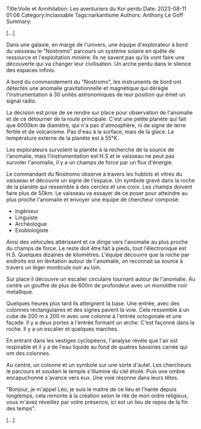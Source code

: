 Title:Voile et Annihilation: Les aventuriers du Kor perdu
Date: 2023-08-11 01:06
Category:Inclassable
Tags:narkantisme
Authors: Anthony Le Goff
Summary:

[...]

Dans une galaxie, en marge de l'univers, une équipe d'explorateur à bord du vaisseau le "Nostromo" parcours un système solaire en quête de ressource et l'exploitation minière. Ils ne savent pas qu'ils vont faire une découverte qui va changer leur civilisation. Un arche perdu dans le silence des espaces infinis.

A bord du commandement du "Nostromo", les instruments de bord ont détectés une anomalie gravitationnelle et magnétique qui dérègle l'instrumentation à 30 unités astronomiques de leur position qui émet un signal radio.

La décision est prise de se rendre sur place pour observation de l'anomalie et de ce détourner de la route principale. C'est une petite planète qui fait que 6000km de diamètre, qui n'a pas d'atmosphère, ni de signe de terre fertile et de volcanisme. Pas d'eau à la surface, mais de la glace. La température externe de la planète est à 55°K. 

Les explorateurs survolent la planète à la recherche de la source de l'anomalie, mais l'instrumentation est H.S et le vaisseau ne peut pas survoler l'anomalie, il y a un champs de force par un flux d'énergie. 

Le commandant du Nostromo observe à travers les hublots et vitres du vaisseau et découvre un signe de l'espace. Un symbole gravé dans la roche de la planète qui ressemble à des cercles et une croix. Les champs doivent faire plus de 50km. Le vaisseau va essayer de ce poser pour atteindre au plus proche l'anomalie et envoyer une équipe de chercheur composé:

* Ingénieur
* Linguiste
* Archéologue
* Exobiologiste

Ainsi des véhicules attérissent et ce dirige vers l'anomalie au plus proche du champs de force. Le reste doit être fait à pieds, tout l'électronique est H.S. Quelques dizaines de kilomètres. L'équipe découvre que la roche par endroits est en lévitation autour de l'anomalie, on reconnait sa source à travers un léger monticule noir au loin.

Sur place il découvre un escalier circulaire tournant autour de l'anomalie. Au centre un gouffre de plus de 600m de profondeur avec un monolithe noir metallique. 

Quelques heures plus tard ils atteignent la base. Une entrée, avec des colonnes rectangulaires et des signes pavent la voie. Cela ressemble à un cube de 200 m x 200 m avec une colonne à l'entrée octogonale et une façade. Il y a deux portes à l'entrée formant un arche. C'est façonné dans la roche. Il y a un escalier et quelques marches.

En entrant dans les vestiges cyclopéens, l'analyse révèle que l'air est respirable et il y a de l'eau liquide au fond de quatres bassines carrée qui ont des colonnes.

Au centre, un colonne et un symbole sur une sorte d'autel. Les chercheurs le parcours et soudain le temple s'illumine du ciel étoilé. Puis une ombre encapuchonné s'avance vers eux. Une voie résonne dans leurs têtes.

"Bonjour, je m'appel Léo, je suis le maitre de ce lieu et l'hante depuis longtemps, cela remonte à la création selon le rite de mon ordre religieux, vous m'avez réveillez par votre présence, ici est un lieu de repos de la fin des temps". 

[...]
